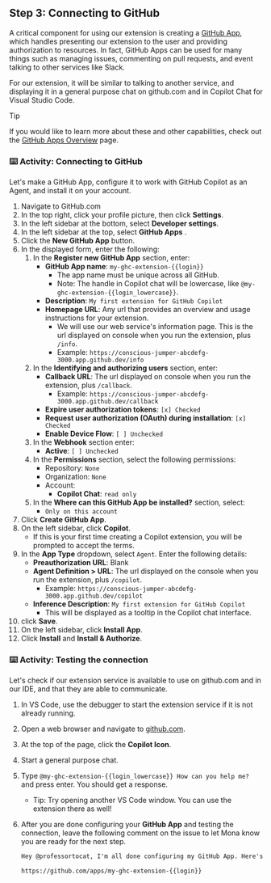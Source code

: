 ## Step 3: Connecting to GitHub

A critical component for using our extension is creating a [GitHub App](https://docs.github.com/en/apps/overview), which handles presenting our extension to the user and providing authorization to resources. In fact, GitHub Apps can be used for many things such as managing issues, commenting on pull requests, and event talking to other services like Slack.

For our extension, it will be similar to talking to another service, and displaying it in a general purpose chat on github.com and in Copilot Chat for Visual Studio Code.

> [!TIP]
> If you would like to learn more about these and other capabilities, check out the [GitHub Apps Overview](https://docs.github.com/en/apps/overview) page.

### :keyboard: Activity: Connecting to GitHub

Let's make a GitHub App, configure it to work with GitHub Copilot as an Agent, and install it on your account.

1. Navigate to GitHub.com
1. In the top right, click your profile picture, then click **Settings**.
1. In the left sidebar at the bottom, select **Developer settings**.
1. In the left sidebar at the top, select **GitHub Apps** .
1. Click the **New GitHub App** button.
1. In the displayed form, enter the following:
   1. In the **Register new GitHub App** section, enter:
      - **GitHub App name**: `my-ghc-extension-{{login}}`
        - The app name must be unique across all GitHub.
        - Note: The handle in Copilot chat will be lowercase, like `@my-ghc-extension-{{login_lowercase}}`.
      - **Description**: `My first extension for GitHub Copilot`
      - **Homepage URL**: Any url that provides an overview and usage instructions for your extension.
        - We will use our web service's information page. This is the url displayed on console when you run the extension, plus `/info`.
        - Example: `https://conscious-jumper-abcdefg-3000.app.github.dev/info`
   1. In the **Identifying and authorizing users** section, enter:
      - **Callback URL**: The url displayed on console when you run the extension, plus `/callback`.
        - Example: `https://conscious-jumper-abcdefg-3000.app.github.dev/callback`
      - **Expire user authorization tokens**: `[x] Checked`
      - **Request user authorization (OAuth) during installation**: `[x] Checked`
      - **Enable Device Flow**: `[ ] Unchecked`
   1. In the **Webhook** section enter:
      - **Active**: `[ ] Unchecked`
   1. In the **Permissions** section, select the following permissions:
      - Repository: `None`
      - Organization: `None`
      - Account:
        - **Copilot Chat**: `read only`
   1. In the **Where can this GitHub App be installed?** section, select:
      - `Only on this account`
1. Click **Create GitHub App**.
1. On the left sidebar, click **Copilot**.
   - If this is your first time creating a Copilot extension, you will be prompted to accept the terms.
1. In the **App Type** dropdown, select `Agent`. Enter the following details:
   - **Preauthorization URL**: Blank
   - **Agent Definition > URL**: The url displayed on the console when you run the extension, plus `/copilot`.
     - Example: `https://conscious-jumper-abcdefg-3000.app.github.dev/copilot`
   - **Inference Description**: `My first extension for GitHub Copilot`
     - This will be displayed as a tooltip in the Copilot chat interface.
1. click **Save**.
1. On the left sidebar, click **Install App**.
1. Click **Install** and **Install & Authorize**.

### :keyboard: Activity: Testing the connection

Let's check if our extension service is available to use on github.com and in our IDE, and that they are able to communicate.

1. In VS Code, use the debugger to start the extension service if it is not already running.
1. Open a web browser and navigate to [github.com](https://github.com).
1. At the top of the page, click the **Copilot Icon**.
1. Start a general purpose chat.
1. Type `@my-ghc-extension-{{login_lowercase}} How can you help me?` and press enter. You should get a response.
   - Tip: Try opening another VS Code window. You can use the extension there as well!
1. After you are done configuring your **GitHub App** and testing the connection, leave the following comment on the issue to let Mona know you are ready for the next step.

   ```markdown
   Hey @professortocat, I'm all done configuring my GitHub App. Here's the link. What's next?

   https://github.com/apps/my-ghc-extension-{{login}}
   ```
